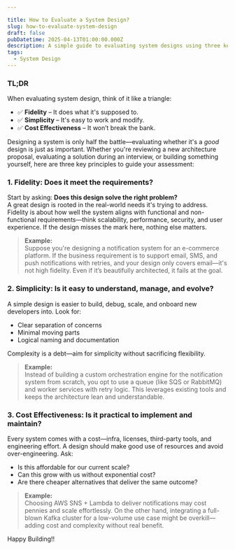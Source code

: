 ```yaml
---

title: How to Evaluate a System Design?
slug: how-to-evaluate-system-design
draft: false
pubDatetime: 2025-04-13T01:00:00.000Z
description: A simple guide to evaluating system designs using three key principles - fidelity, simplicity, and cost effectiveness.
tags:
  - System Design
---
```


### TL;DR  
When evaluating system design, think of it like a triangle:  
- ✅ **Fidelity** – It does what it's supposed to.  
- ✅ **Simplicity** – It's easy to work and modify.
- ✅ **Cost Effectiveness** – It won’t break the bank. 

Designing a system is only half the battle—evaluating whether it's a *good* design is just as important. Whether you're reviewing a new architecture proposal, evaluating a solution during an interview, or building something yourself, here are three key principles to guide your assessment:

### 1. Fidelity: Does it meet the requirements?

Start by asking: **Does this design solve the right problem?**  
A great design is rooted in the real-world needs it's trying to address. Fidelity is about how well the system aligns with functional and non-functional requirements—think scalability, performance, security, and user experience. If the design misses the mark here, nothing else matters.

> **Example:**  
Suppose you're designing a notification system for an e-commerce platform. If the business requirement is to support email, SMS, and push notifications with retries, and your design only covers email—it's not high fidelity. Even if it’s beautifully architected, it fails at the goal.

### 2. Simplicity: Is it easy to understand, manage, and evolve?

A simple design is easier to build, debug, scale, and onboard new developers into. Look for:
- Clear separation of concerns
- Minimal moving parts
- Logical naming and documentation

Complexity is a debt—aim for simplicity without sacrificing flexibility.


> **Example:**  
Instead of building a custom orchestration engine for the notification system from scratch, you opt to use a queue (like SQS or RabbitMQ) and worker services with retry logic. This leverages existing tools and keeps the architecture lean and understandable.


### 3. Cost Effectiveness: Is it practical to implement and maintain?

Every system comes with a cost—infra, licenses, third-party tools, and engineering effort. A design should make good use of resources and avoid over-engineering. Ask:
- Is this affordable for our current scale?
- Can this grow with us without exponential cost?
- Are there cheaper alternatives that deliver the same outcome?

> **Example:**  
Choosing AWS SNS + Lambda to deliver notifications may cost pennies and scale effortlessly. On the other hand, integrating a full-blown Kafka cluster for a low-volume use case might be overkill—adding cost and complexity without real benefit.

Happy Building!!